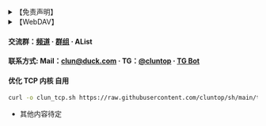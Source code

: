 <meta property="og:title" content="雨呢网盘">
<meta property="og:type" content="website">
<meta property="og:url" content="https://pan.clun.top/">
<meta property="og:description" content="雨呢网盘 - 疯子社网盘" />
<meta property="og:image" content="https://jsd.nn.ci/gh/alist-org/logo@main/logo.png">
<meta name="format-detection" content="telephone=no">
<meta name="format-detection" content="date=no">
<meta name="format-detection" content="address=no">
<meta name="description" content="雨呢网盘 - 疯子社网盘.">
<meta name="keywords" content="雨呢网盘 - 疯子社网盘 - 雨呢网盘,聚合大全,资源大全.">

<details>
<summary>【免责声明】</summary>

#### 1. 本站所上传的一切资源仅限用于学习和研究目的；不得将上述内容用于商业或者非法用途，否则，一切后果请用户自负。
#### 2. 本站资源来自网络和用户，版权争议与本站无关。您必须在下载后的 24 个小时之内彻底删除。如果您喜欢该程序，请支持正版软件，购买注册，得到更好的正版服务。
#### 3. 本站资源来自于互联网，版权归原作者所有。仅供学习交流使用，禁止用于任何商业用途。
#### 附: 二○○二年一月一日《计算机软件保护条例》第十七条规定：为了学习和研究软件内含的设计思想和原理，通过安装、显示、传输或者存储软件等方式使用软件的，可以不经软件著作权人许可，不向其支付报酬！鉴于此，也希望大家按此说明研究软件！

#### 注: 本站旨在分享文件，仅限用于学习和交流目的！使用时请遵守相关法律法规，切勿滥用！
<p>所有资源均来自于网络、托管和用户转载，版权归原作者和公司所有，若本站内容侵犯了您的权益，请与联系站长删除，核实后将在第一时间处理！Mail：<a href="mailto:clun@duck.com">clun@duck.com</a> 我们将全力配合处理！</p>

</details>

<details>
<summary>【WebDAV】</summary>

| WebDAV | 配置 |
| - | - |
| 地址 | pan.clun.top |
| 路径 | /dav |
| 协议 | https |
| 用户名 | guest |
| 密码 | guest |
| 端口 | 443 |

## **WebDAV 配置**

| 名称 | 值 |
| - | - |
| 例如 / URL | https://pan.clun.top/dav |
| 主机 / Host | pan.clun.top |
| 路径 / Path | /dav |
| 协议 / Https | SSL |
| 端口 / Port | 443 |
| 账号 / User | guest |
| 密码 / Password | guest |

</details>

#### 交流群：[频道](//t.me/clun_tz) · [群组](//t.me/clun_top) · AList

#### 联系方式: Mail：[clun@duck.com](mailto:clun@duck.com) · TG：[@cluntop](//t.me/cluntop) · [TG Bot](//t.me/clunbot)

#### 优化 TCP 内核 自用

```bash
curl -o clun_tcp.sh https://raw.githubusercontent.com/cluntop/sh/main/tcp.sh && chmod +x clun_tcp.sh && ./clun_tcp.sh
```

 - 其他内容待定

